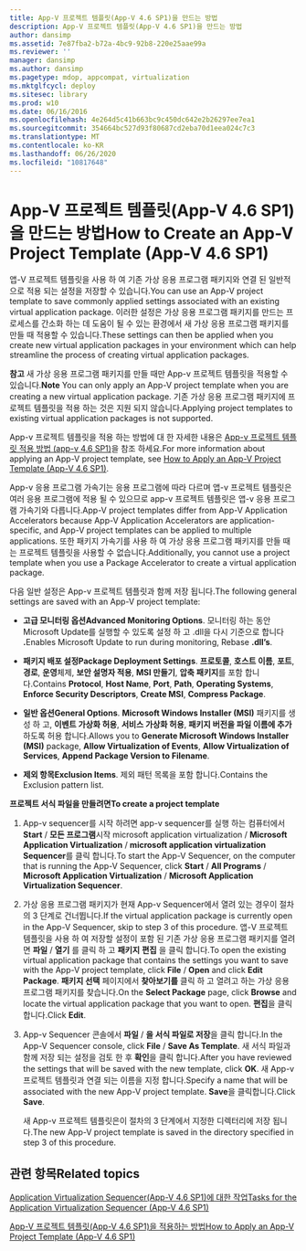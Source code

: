 ```yaml
---
title: App-V 프로젝트 템플릿(App-V 4.6 SP1)을 만드는 방법
description: App-V 프로젝트 템플릿(App-V 4.6 SP1)을 만드는 방법
author: dansimp
ms.assetid: 7e87fba2-b72a-4bc9-92b8-220e25aae99a
ms.reviewer: ''
manager: dansimp
ms.author: dansimp
ms.pagetype: mdop, appcompat, virtualization
ms.mktglfcycl: deploy
ms.sitesec: library
ms.prod: w10
ms.date: 06/16/2016
ms.openlocfilehash: 4e264d5c41b663bc9c450dc642e2b26297ee7ea1
ms.sourcegitcommit: 354664bc527d93f80687cd2eba70d1eea024c7c3
ms.translationtype: MT
ms.contentlocale: ko-KR
ms.lasthandoff: 06/26/2020
ms.locfileid: "10817648"
---
```

# <span data-ttu-id="ec2f3-103">App-V 프로젝트 템플릿(App-V 4.6 SP1)을 만드는 방법</span><span class="sxs-lookup"><span data-stu-id="ec2f3-103">How to Create an App-V Project Template (App-V 4.6 SP1)</span></span>


<span data-ttu-id="ec2f3-104">앱-V 프로젝트 템플릿을 사용 하 여 기존 가상 응용 프로그램 패키지와 연결 된 일반적으로 적용 되는 설정을 저장할 수 있습니다.</span><span class="sxs-lookup"><span data-stu-id="ec2f3-104">You can use an App-V project template to save commonly applied settings associated with an existing virtual application package.</span></span> <span data-ttu-id="ec2f3-105">이러한 설정은 가상 응용 프로그램 패키지를 만드는 프로세스를 간소화 하는 데 도움이 될 수 있는 환경에서 새 가상 응용 프로그램 패키지를 만들 때 적용할 수 있습니다.</span><span class="sxs-lookup"><span data-stu-id="ec2f3-105">These settings can then be applied when you create new virtual application packages in your environment which can help streamline the process of creating virtual application packages.</span></span>

<span data-ttu-id="ec2f3-106">**참고**  새 가상 응용 프로그램 패키지를 만들 때만 App-v 프로젝트 템플릿을 적용할 수 있습니다.</span><span class="sxs-lookup"><span data-stu-id="ec2f3-106">**Note** You can only apply an App-V project template when you are creating a new virtual application package.</span></span> <span data-ttu-id="ec2f3-107">기존 가상 응용 프로그램 패키지에 프로젝트 템플릿을 적용 하는 것은 지원 되지 않습니다.</span><span class="sxs-lookup"><span data-stu-id="ec2f3-107">Applying project templates to existing virtual application packages is not supported.</span></span>

 

<span data-ttu-id="ec2f3-108">App-v 프로젝트 템플릿을 적용 하는 방법에 대 한 자세한 내용은 [App-v 프로젝트 템플릿 적용 방법 (app-v 4.6 SP1)](how-to-apply-an-app-v-project-template--app-v-46-sp1-.md)을 참조 하세요.</span><span class="sxs-lookup"><span data-stu-id="ec2f3-108">For more information about applying an App-V project template, see [How to Apply an App-V Project Template (App-V 4.6 SP1)](how-to-apply-an-app-v-project-template--app-v-46-sp1-.md).</span></span>

<span data-ttu-id="ec2f3-109">App-v 응용 프로그램 가속기는 응용 프로그램에 따라 다르며 앱-v 프로젝트 템플릿은 여러 응용 프로그램에 적용 될 수 있으므로 app-v 프로젝트 템플릿은 앱-v 응용 프로그램 가속기와 다릅니다.</span><span class="sxs-lookup"><span data-stu-id="ec2f3-109">App-V project templates differ from App-V Application Accelerators because App-V Application Accelerators are application-specific, and App-V project templates can be applied to multiple applications.</span></span> <span data-ttu-id="ec2f3-110">또한 패키지 가속기를 사용 하 여 가상 응용 프로그램 패키지를 만들 때는 프로젝트 템플릿을 사용할 수 없습니다.</span><span class="sxs-lookup"><span data-stu-id="ec2f3-110">Additionally, you cannot use a project template when you use a Package Accelerator to create a virtual application package.</span></span>

<span data-ttu-id="ec2f3-111">다음 일반 설정은 App-v 프로젝트 템플릿과 함께 저장 됩니다.</span><span class="sxs-lookup"><span data-stu-id="ec2f3-111">The following general settings are saved with an App-V project template:</span></span>

-   <span data-ttu-id="ec2f3-112">**고급 모니터링 옵션**</span><span class="sxs-lookup"><span data-stu-id="ec2f3-112">**Advanced Monitoring Options**.</span></span> <span data-ttu-id="ec2f3-113">모니터링 하는 동안 Microsoft Update를 실행할 수 있도록 설정 하 고 .dll을 다시 기준으로 합니다 **.**</span><span class="sxs-lookup"><span data-stu-id="ec2f3-113">Enables Microsoft Update to run during monitoring, Rebase **.dll’s**.</span></span>

-   <span data-ttu-id="ec2f3-114">**패키지 배포 설정**</span><span class="sxs-lookup"><span data-stu-id="ec2f3-114">**Package Deployment Settings**.</span></span> <span data-ttu-id="ec2f3-115">**프로토콜**, **호스트 이름**, **포트**, **경로**, **운영**체제, **보안 설명자 적용**, **MSI 만들기**, **압축 패키지**를 포함 합니다.</span><span class="sxs-lookup"><span data-stu-id="ec2f3-115">Contains **Protocol**, **Host Name**, **Port**, **Path**, **Operating Systems**, **Enforce Security Descriptors**, **Create MSI**, **Compress Package**.</span></span>

-   <span data-ttu-id="ec2f3-116">**일반 옵션**</span><span class="sxs-lookup"><span data-stu-id="ec2f3-116">**General Options**.</span></span> <span data-ttu-id="ec2f3-117">**Microsoft Windows Installer (MSI)** 패키지를 생성 하 고, **이벤트 가상화 허용**, **서비스 가상화 허용**, **패키지 버전을 파일 이름에 추가**하도록 허용 합니다.</span><span class="sxs-lookup"><span data-stu-id="ec2f3-117">Allows you to **Generate Microsoft Windows Installer (MSI)** package, **Allow Virtualization of Events**, **Allow Virtualization of Services**, **Append Package Version to Filename**.</span></span>

-   <span data-ttu-id="ec2f3-118">**제외 항목**</span><span class="sxs-lookup"><span data-stu-id="ec2f3-118">**Exclusion Items**.</span></span> <span data-ttu-id="ec2f3-119">제외 패턴 목록을 포함 합니다.</span><span class="sxs-lookup"><span data-stu-id="ec2f3-119">Contains the Exclusion pattern list.</span></span>

**<span data-ttu-id="ec2f3-120">프로젝트 서식 파일을 만들려면</span><span class="sxs-lookup"><span data-stu-id="ec2f3-120">To create a project template</span></span>**

1.  <span data-ttu-id="ec2f3-121">App-v sequencer를 시작 하려면 app-v sequencer를 실행 하는 컴퓨터에서 **Start**  /  **모든 프로그램**시작 microsoft application virtualization  /  **Microsoft Application Virtualization**  /  **microsoft application virtualization Sequencer**를 클릭 합니다.</span><span class="sxs-lookup"><span data-stu-id="ec2f3-121">To start the App-V Sequencer, on the computer that is running the App-V Sequencer, click **Start** / **All Programs** / **Microsoft Application Virtualization** / **Microsoft Application Virtualization Sequencer**.</span></span>

2.  <span data-ttu-id="ec2f3-122">가상 응용 프로그램 패키지가 현재 App-v Sequencer에서 열려 있는 경우이 절차의 3 단계로 건너뜁니다.</span><span class="sxs-lookup"><span data-stu-id="ec2f3-122">If the virtual application package is currently open in the App-V Sequencer, skip to step 3 of this procedure.</span></span> <span data-ttu-id="ec2f3-123">앱-V 프로젝트 템플릿을 사용 하 여 저장할 설정이 포함 된 기존 가상 응용 프로그램 패키지를 열려면 **파일**  /  **열기** 를 클릭 하 고 **패키지** **편집** 을 클릭 합니다.</span><span class="sxs-lookup"><span data-stu-id="ec2f3-123">To open the existing virtual application package that contains the settings you want to save with the App-V project template, click **File** / **Open** and click **Edit** **Package**.</span></span> <span data-ttu-id="ec2f3-124">**패키지 선택** 페이지에서 **찾아보기를** 클릭 하 고 열려고 하는 가상 응용 프로그램 패키지를 찾습니다.</span><span class="sxs-lookup"><span data-stu-id="ec2f3-124">On the **Select Package** page, click **Browse** and locate the virtual application package that you want to open.</span></span> <span data-ttu-id="ec2f3-125">**편집**을 클릭합니다.</span><span class="sxs-lookup"><span data-stu-id="ec2f3-125">Click **Edit**.</span></span>

3.  <span data-ttu-id="ec2f3-126">App-v Sequencer 콘솔에서 **파일**  /  **을 서식 파일로 저장**을 클릭 합니다.</span><span class="sxs-lookup"><span data-stu-id="ec2f3-126">In the App-V Sequencer console, click **File** / **Save As Template**.</span></span> <span data-ttu-id="ec2f3-127">새 서식 파일과 함께 저장 되는 설정을 검토 한 후 **확인**을 클릭 합니다.</span><span class="sxs-lookup"><span data-stu-id="ec2f3-127">After you have reviewed the settings that will be saved with the new template, click **OK**.</span></span> <span data-ttu-id="ec2f3-128">새 App-v 프로젝트 템플릿과 연결 되는 이름을 지정 합니다.</span><span class="sxs-lookup"><span data-stu-id="ec2f3-128">Specify a name that will be associated with the new App-V project template.</span></span> <span data-ttu-id="ec2f3-129">**Save**을 클릭합니다.</span><span class="sxs-lookup"><span data-stu-id="ec2f3-129">Click **Save**.</span></span>

    <span data-ttu-id="ec2f3-130">새 App-v 프로젝트 템플릿은이 절차의 3 단계에서 지정한 디렉터리에 저장 됩니다.</span><span class="sxs-lookup"><span data-stu-id="ec2f3-130">The new App-V project template is saved in the directory specified in step 3 of this procedure.</span></span>

## <span data-ttu-id="ec2f3-131">관련 항목</span><span class="sxs-lookup"><span data-stu-id="ec2f3-131">Related topics</span></span>


[<span data-ttu-id="ec2f3-132">Application Virtualization Sequencer(App-V 4.6 SP1)에 대한 작업</span><span class="sxs-lookup"><span data-stu-id="ec2f3-132">Tasks for the Application Virtualization Sequencer (App-V 4.6 SP1)</span></span>](tasks-for-the-application-virtualization-sequencer--app-v-46-sp1-.md)

[<span data-ttu-id="ec2f3-133">App-V 프로젝트 템플릿(App-V 4.6 SP1)을 적용하는 방법</span><span class="sxs-lookup"><span data-stu-id="ec2f3-133">How to Apply an App-V Project Template (App-V 4.6 SP1)</span></span>](how-to-apply-an-app-v-project-template--app-v-46-sp1-.md)

 

 





